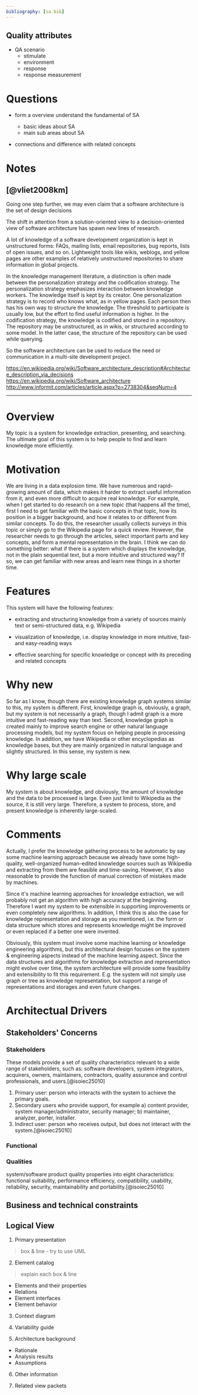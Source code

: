 ```yaml
---
bibliography: [sa.bib]
---
```


## Quality attributes

- QA scenario
  + stimulate
  + environment
  + response
  + response measurement
  
# Questions

- form a overview understand the fundamental of SA
  - basic ideas about SA
  - main sub areas about SA

- connections and difference with related concepts


# Notes

## [@vliet2008km]

Going one step further, we may even claim that a software architecture is the set of design decisions

The shift in attention from a solution-oriented view to a decision-oriented view of software architecture has spawn new lines of research.

 A lot of knowledge of a software
development organization is kept in unstructured forms:
FAQs, mailing lists, email repositories, bug reports, lists of
open issues, and so on. Lightweight tools like wikis, weblogs, and yellow pages are other examples of relatively
unstructured repositories to share information in global
projects.

In the knowledge management literature, a distinction
is often made between the personalization strategy and the
codification strategy. The personalization strategy emphasizes interaction between knowledge workers. The knowledge itself is kept by its creator. One personalization strategy is to record who knows what, as in yellow pages. Each
person then has his own way to structure the knowledge.
The threshold to participate is usually low, but the effort to
find useful information is higher. In the codification strategy, the knowledge is codified and stored in a repository.
The repository may be unstructured, as in wikis, or structured according to some model. In the latter case, the structure of the repository can be used while querying.

So the software architecture can be used to reduce the
need or communication in a multi-site development project.



https://en.wikipedia.org/wiki/Software_architecture_description#Architecture_description_via_decisions
https://en.wikipedia.org/wiki/Software_architecture
http://www.informit.com/articles/article.aspx?p=2738304&seqNum=4



---

# Overview

My topic is a system for knowledge extraction, presenting, and searching. The ultimate goal of this system is to help people to find and learn knowledge more efficiently.

# Motivation

We are living in a data explosion time. We have numerous and rapid-growing amount of data, which makes it harder to extract useful information from it, and even more difficult to acquire real knowledge. For example, when I get started to do research on a new topic (that happens all the time), first I need to get familiar with the basic concepts in that topic, how its position in a bigger background, and how it relates to or different from similar concepts. To do this, the researcher usually collects surveys in this topic or simply go to the Wikipedia page for a quick review. However, the researcher needs to go through the articles, select important parts and key concepts, and form a mental representation in the brain. I think we can do something better: what if there is a system which displays the knowledge, not in the plain sequential text, but a more intuitive and structured way? If so, we can get familiar with new areas and learn new things in a shorter time.


# Features

This system will have the following features:

- extracting and structuring knowledge from a variety of sources mainly text or semi-structured data, e.g. Wikipedia

- visualization of knowledge, i.e. display knowledge in more intuitive, fast-and easy-reading ways

- effective searching for specific knowledge or concept with its preceding and related concepts


# Why new

So far as I know, though there are existing knowledge graph systems similar to this, my system is different. First, knowledge graph is, obviously, a graph, but my system is not necessarily a graph, though I admit graph is a more intuitive and fast-reading way than text. Second, knowledge graph is created mainly to improve search engine or other natural language processing models, but my system focus on helping people in processing knowledge. In addition, we have Wikipedia or other encyclopedias as knowledge bases, but they are mainly organized in natural language and slightly structured. In this sense, my system is new.


# Why large scale

My system is about knowledge, and obviously, the amount of knowledge and the data to be processed is large. Even just limit to Wikipedia as the source, it is still very large. Therefore, a system to process, store, and present knowledge is inherently large-scaled.

# Comments

Actually, I prefer the knowledge gathering process to be automatic by say some machine learning approach because we already have some high-quality, well-organized human-edited knowledge sources such as Wikipedia and extracting from them are feasible and time-saving. However, it's also reasonable to provide the function of manual correction of mistakes made by machines.

Since it's machine learning approaches for knowledge extraction, we will probably not get an algorithm with high accuracy at the beginning.  Therefore I want my system to be extensible in supporting improvements or even completely new algorithms. In addition, I think this is also the case for knowledge representation and storage as you mentioned, i.e. the form or data structure which stores and represents knowledge might be improved or even replaced if a better one were invented. 

Obviously, this system must involve some machine learning or knowledge engineering algorithms, but this architectural design focuses on the system & engineering aspects instead of the machine learning aspect. Since the data structures and algorithms for knowledge extraction and representation might evolve over time, the system architecture will provide some feasibility and extensibility to fit this requirement. E.g. the system will not simply use graph or tree as knowledge representation, but support a range of representations and storages and even future changes. 

# Architectual Drivers

## Stakeholders' Concerns

### Stakeholders

These models provide a set of quality characteristics relevant to a wide range of stakeholders, such as: software developers, system integrators, acquirers, owners, maintainers, contractors, quality assurance and control professionals, and users.[@isoiec25010]

1. Primary user: person who interacts with the system to achieve the primary goals.
2. Secondary users who provide support, for example
    a) content provider, system manager/administrator, security manager;
    b) maintainer, analyzer, porter, installer.
3. Indirect user: person who receives output, but does not interact with the system.[@isoiec25010]

### Functional
### Qualities

system/software product quality properties into eight characteristics: functional suitability, performance efficiency, compatibility, usability, reliability, security, maintainability and portability.[@isoiec25010]

## Business and technical constraints




## Logical View

1. Primary presentation

> box & line - try to use UML

2. Element catalog

> explain each box & line

  - Elements and their properties
  - Relations
  - Element interfaces
  - Element behavior

3. Context diagram

4. Variability guide

5. Architecture background
  - Rationale
  - Analysis results
  - Assumptions

6. Other information

7. Related view packets


